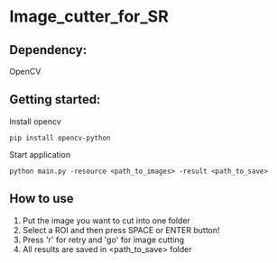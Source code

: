 # Image_cutter_for_SR

## Dependency:

OpenCV

## Getting started:

Install opencv

`pip install opencv-python`

Start application

`python main.py -resource <path_to_images> -result <path_to_save>`

## How to use

1. Put the image you want to cut into one folder
2. Select a ROI and then press SPACE or ENTER button!
3. Press 'r' for retry and 'go' for image cutting
4. All results are saved in <path_to_save> folder

